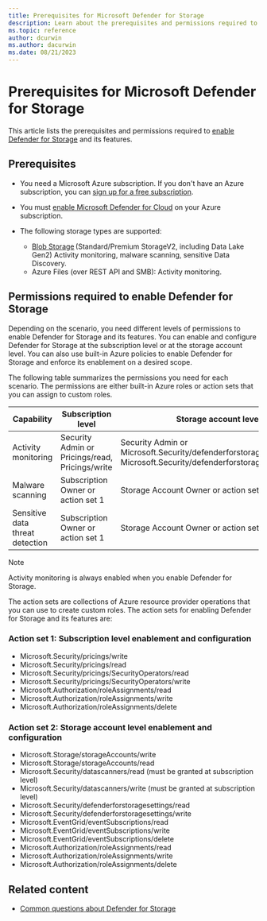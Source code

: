```yaml
---
title: Prerequisites for Microsoft Defender for Storage
description: Learn about the prerequisites and permissions required to enable Defender for Storage and its features - malware scanning and sensitive data threat detection.
ms.topic: reference
author: dcurwin
ms.author: dacurwin
ms.date: 08/21/2023
---
```


# Prerequisites for Microsoft Defender for Storage

This article lists the prerequisites and permissions required to [enable Defender for Storage](tutorial-enable-storage-plan.md) and its features.

## Prerequisites

- You need a Microsoft Azure subscription. If you don't have an Azure subscription, you can [sign up for a free subscription](https://azure.microsoft.com/pricing/free-trial/).

- You must [enable Microsoft Defender for Cloud](get-started.md#enable-defender-for-cloud-on-your-azure-subscription) on your Azure subscription.

- The following storage types are supported:
  - [Blob Storage](https://azure.microsoft.com/products/storage/blobs/) (Standard/Premium StorageV2, including Data Lake Gen2) Activity monitoring, malware scanning, sensitive Data Discovery.
  - Azure Files (over REST API and SMB): Activity monitoring.

## Permissions required to enable Defender for Storage

Depending on the scenario, you need different levels of permissions to enable Defender for Storage and its features. You can enable and configure Defender for Storage at the subscription level or at the storage account level. You can also use built-in Azure policies to enable Defender for Storage and enforce its enablement on a desired scope.

The following table summarizes the permissions you need for each scenario. The permissions are either built-in Azure roles or action sets that you can assign to custom roles.

| Capability | Subscription level | Storage account level |
|---------|---------|---------|
| Activity monitoring | Security Admin or Pricings/read, Pricings/write | Security Admin or Microsoft.Security/defenderforstoragesettings/read, Microsoft.Security/defenderforstoragesettings/write |
| Malware scanning | Subscription Owner or action set 1 | Storage Account Owner or action set 2 |
| Sensitive data threat detection | Subscription Owner or action set 1 | Storage Account Owner or action set 2 |

> [!NOTE]
> Activity monitoring is always enabled when you enable Defender for Storage.

The action sets are collections of Azure resource provider operations that you can use to create custom roles. The action sets for enabling Defender for Storage and its features are:

### Action set 1: Subscription level enablement and configuration

- Microsoft.Security/pricings/write
- Microsoft.Security/pricings/read
- Microsoft.Security/pricings/SecurityOperators/read
- Microsoft.Security/pricings/SecurityOperators/write
- Microsoft.Authorization/roleAssignments/read
- Microsoft.Authorization/roleAssignments/write
- Microsoft.Authorization/roleAssignments/delete

### Action set 2: Storage account level enablement and configuration

- Microsoft.Storage/storageAccounts/write
- Microsoft.Storage/storageAccounts/read
- Microsoft.Security/datascanners/read (must be granted at subscription level)
- Microsoft.Security/datascanners/write (must be granted at subscription level)
- Microsoft.Security/defenderforstoragesettings/read
- Microsoft.Security/defenderforstoragesettings/write
- Microsoft.EventGrid/eventSubscriptions/read
- Microsoft.EventGrid/eventSubscriptions/write
- Microsoft.EventGrid/eventSubscriptions/delete
- Microsoft.Authorization/roleAssignments/read
- Microsoft.Authorization/roleAssignments/write
- Microsoft.Authorization/roleAssignments/delete

## Related content

- [Common questions about Defender for Storage](faq-defender-for-storage.yml)
